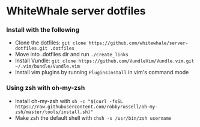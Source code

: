 # WhiteWhale server dotfiles

### Install with the following

* Clone the dotfiles: `git clone https://github.com/whitewhale/server-dotfiles.git .dotfiles`
* Move into .dotfiles dir and run `./create_links`
* Install Vundle: `git clone https://github.com/VundleVim/Vundle.vim.git ~/.vim/bundle/Vundle.vim`
* Install vim plugins by running `PluginsInstall` in vim's command mode

### Using zsh with oh-my-zsh

* Install oh-my-zsh with `sh -c "$(curl -fsSL https://raw.githubusercontent.com/robbyrussell/oh-my-zsh/master/tools/install.sh)"`
* Make zsh the default shell with `chsh -s /usr/bin/zsh username`
